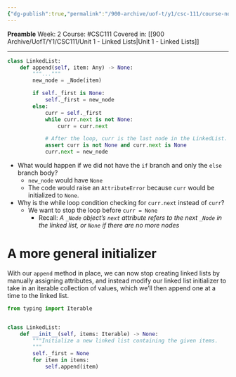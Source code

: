 ```yaml
---
{"dg-publish":true,"permalink":"/900-archive/uof-t/y1/csc-111/course-notes/linked-lists-mutation/","created":"2024-01-13T15:30:48.589-08:00","updated":"2024-01-14T12:07:23.965-08:00"}
---
```


**Preamble**
Week: 2
Course: #CSC111
Covered in: [[900 Archive/UofT/Y1/CSC111/Unit 1 - Linked Lists\|Unit 1 - Linked Lists]]

---

```python
class LinkedList:
    def append(self, item: Any) -> None:
        """..."""
        new_node = _Node(item)

        if self._first is None:
            self._first = new_node
        else:
            curr = self._first
            while curr.next is not None:
                curr = curr.next

            # After the loop, curr is the last node in the LinkedList.
            assert curr is not None and curr.next is None
            curr.next = new_node
```

- What would happen if we did not have the `if` branch and only the `else` branch body?
	- `new_node` would have `None`
	- The code would raise an `AttributeError` because `curr` would be initialized to `None`.
- Why is the while loop condition checking for `curr.next` instead of `curr`?
	- We want to stop the loop before `curr = None`
		- Recall: _A `_Node` object’s `next` attribute refers to the next `_Node` in the linked list, or `None` if there are no more nodes_

# A more general initializer

With our `append` method in place, we can now stop creating linked lists by manually assigning attributes, and instead modify our linked list initializer to take in an iterable collection of values, which we’ll then append one at a time to the linked list.

```python
from typing import Iterable


class LinkedList:
    def __init__(self, items: Iterable) -> None:
        """Initialize a new linked list containing the given items.
        """
        self._first = None
        for item in items:
            self.append(item)
```